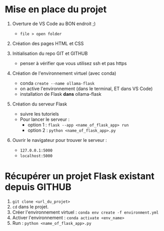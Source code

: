 # Mise en place du projet

1. Overture de VS Code au BON endroit ;)
    - `file > open folder`

2. Création des pages HTML et CSS

3. Initialisation du repo GIT et GITHUB
    - penser à vérifier que vous utilisez ssh et pas https 

3. Création de l'environnement virtuel (avec conda)
    - conda `create --name ollama-flask`
    - on active l'environnement (dans le terminal, ET dans VS Code)
    - installation de Flask **dans** ollama-flask

5. Création du serveur Flask
    - suivre les tutoriels
    - Pour lancer le serveur : 
        - option 1 : `flask --app <name_of_flask_app> run`
        - option 2 : `python <name_of_flask_app>.py`

6. Ouvrir le navigateur pour trouver le serveur :
    - `127.0.0.1:5000`
    - `localhost:5000`


# Récupérer un projet Flask existant depuis GITHUB 

1. `git clone <url_du_projet>`
2. `cd` dans le projet.
3. Créer l'environnement virtuel : `conda env create -f environment.yml`
4. Activer l'environnement : `conda activate <env_name>`
5. Run : `python <name_of_flask_app>.py`
